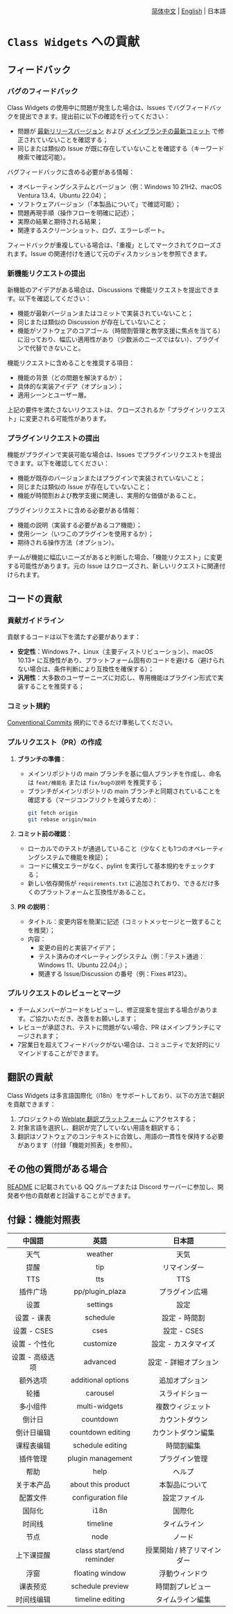 <div align="right">
<a href="/.github/CONTRIBUTING.md">简体中文</a> | <a href="/docs/contributing/CONTRIBUTING.en_US.md">English</a> | 日本語
</div>

# `Class Widgets` への貢献

## フィードバック

### バグのフィードバック

Class Widgets の使用中に問題が発生した場合は、Issues でバグフィードバックを提出できます。提出前に以下の確認を行ってください：

- 問題が [最新リリースバージョン](https://github.com/Class-Widgets/Class-Widgets/releases/latest) および [メインブランチの最新コミット](https://github.com/Class-Widgets/Class-Widgets/commits) で修正されていないことを確認する；
- 同じまたは類似の Issue が既に存在していないことを確認する（キーワード検索で確認可能）。

バグフィードバックに含める必要がある情報：

- オペレーティングシステムとバージョン（例：Windows 10 21H2、macOS Ventura 13.4、Ubuntu 22.04）；
- ソフトウェアバージョン（「本製品について」で確認可能）；
- 問題再現手順（操作フローを明確に記述）；
- 実際の結果と期待される結果；
- 関連するスクリーンショット、ログ、エラーレポート。

フィードバックが重複している場合は、「重複」としてマークされてクローズされます。Issue の関連付けを通じて元のディスカッションを参照できます。

### 新機能リクエストの提出

新機能のアイデアがある場合は、Discussions で機能リクエストを提出できます。以下を確認してください：

- 機能が最新バージョンまたはコミットで実装されていないこと；
- 同じまたは類似の Discussion が存在していないこと；
- 機能がソフトウェアのコアゴール（時間割管理と教学支援に焦点を当てる）に沿っており、幅広い適用性があり（少数派のニーズではない）、プラグインで代替できないこと。

機能リクエストに含めることを推奨する項目：

- 機能の背景（どの問題を解決するか）；
- 具体的な実装アイデア（オプション）；
- 適用シーンとユーザー層。

上記の要件を満たさないリクエストは、クローズされるか「プラグインリクエスト」に変更される可能性があります。

### プラグインリクエストの提出

機能がプラグインで実装可能な場合は、Issues でプラグインリクエストを提出できます。以下を確認してください：

- 機能が既存のバージョンまたはプラグインで実装されていないこと；
- 同じまたは類似の Issue が存在していないこと；
- 機能が時間割および教学支援に関連し、実用的な価値があること。

プラグインリクエストに含める必要がある情報：

- 機能の説明（実装する必要があるコア機能）；
- 使用シーン（いつこのプラグインを使用するか）；
- 期待される操作方法（オプション）。

チームが機能に幅広いニーズがあると判断した場合、「機能リクエスト」に変更する可能性があります。元の Issue はクローズされ、新しいリクエストに関連付けられます。

## コードの貢献

### 貢献ガイドライン

貢献するコードは以下を満たす必要があります：

- **安定性**：Windows 7+、Linux（主要ディストリビューション）、macOS 10.13+ に互換性があり、プラットフォーム固有のコードを避ける（避けられない場合は、条件判断により互換性を確保する）；
- **汎用性**：大多数のユーザーニーズに対応し、専用機能はプラグイン形式で実装することを推奨する；

### コミット規約

[Conventional Commits](https://www.conventionalcommits.org/ja) 規約にできるだけ準拠してください。

### プルリクエスト（PR）の作成

1. **ブランチの準備**：

   - メインリポジトリの main ブランチを基に個人ブランチを作成し、命名は `feat/機能名` または `fix/bugの説明` を推奨する；
   - ブランチがメインリポジトリの main ブランチと同期されていることを確認する（マージコンフリクトを減らすため）：
     ```bash
     git fetch origin
     git rebase origin/main
     ```

2. **コミット前の確認**：

   - ローカルでのテストが通過していること（少なくとも1つのオペレーティングシステムで機能を検証）；
   - コードに構文エラーがなく、pylint を実行して基本規約をチェックする；
   - 新しい依存関係が `requirements.txt` に追加されており、できるだけ多くのプラットフォームと互換性があること。

3. **PR の説明**：

   - タイトル：変更内容を簡潔に記述（コミットメッセージと一致することを推奨）；
   - 内容：
     - 変更の目的と実装アイデア；
     - テスト済みのオペレーティングシステム（例：「テスト通過：Windows 11、Ubuntu 22.04」）；
     - 関連する Issue/Discussion の番号（例：Fixes #123）。

### プルリクエストのレビューとマージ

- チームメンバーがコードをレビューし、修正提案を提出する場合があります。ご協力いただき、改善をお願いします；
- レビューが承認され、テストに問題がない場合、PR はメインブランチにマージされます；
- 7営業日を超えてフィードバックがない場合は、コミュニティで友好的にリマインドすることができます。

## 翻訳の貢献

Class Widgets は多言語国際化（i18n）をサポートしており、以下の方法で翻訳を貢献できます：

1. プロジェクトの [Weblate 翻訳プラットフォーム](https://hosted.weblate.org/engage/class-widgets-1/) にアクセスする；
2. 対象言語を選択し、翻訳が完了していない用語を翻訳する；
3. 翻訳はソフトウェアのコンテキストに合致し、用語の一貫性を保持する必要があります（付録「機能対照表」を参照）。

## その他の質問がある場合

[README](/docs/readme/README.ja.md) に記載されている QQ グループまたは Discord サーバーに参加し、開発者や他の貢献者と討論することができます。

## 付録：機能対照表

| 中国語 | 英語 | 日本語 |
| :-------------: | :----------------------: | :-------------------------: |
| 天气 | weather | 天気 |
| 提醒 | tip | リマインダー |
| TTS | tts | TTS |
| 插件广场 | pp/plugin_plaza | プラグイン広場 |
| 设置 | settings | 設定 |
| 设置 - 课表 | schedule | 設定 - 時間割 |
| 设置 - CSES | cses | 設定 - CSES |
| 设置 - 个性化 | customize | 設定 - カスタマイズ |
| 设置 - 高级选项 | advanced | 設定 - 詳細オプション |
| 额外选项 | additional options | 追加オプション |
| 轮播 | carousel | スライドショー |
| 多小组件 | multi-widgets | 複数ウィジェット |
| 倒计日 | countdown | カウントダウン |
| 倒计日编辑 | countdown editing | カウントダウン編集 |
| 课程表编辑 | schedule editing | 時間割編集 |
| 插件管理 | plugin management | プラグイン管理 |
| 帮助 | help | ヘルプ |
| 关于本产品 | about this product | 本製品について |
| 配置文件 | configuration file | 設定ファイル |
| 国际化 | i18n | 国際化 |
| 时间线 | timeline | タイムライン |
| 节点 | node | ノード |
| 上下课提醒 | class start/end reminder | 授業開始 / 終了リマインダー |
| 浮窗 | floating window | 浮動ウィンドウ |
| 课表预览 | schedule preview | 時間割プレビュー |
| 时间线编辑 | timeline editing | タイムライン編集 |
